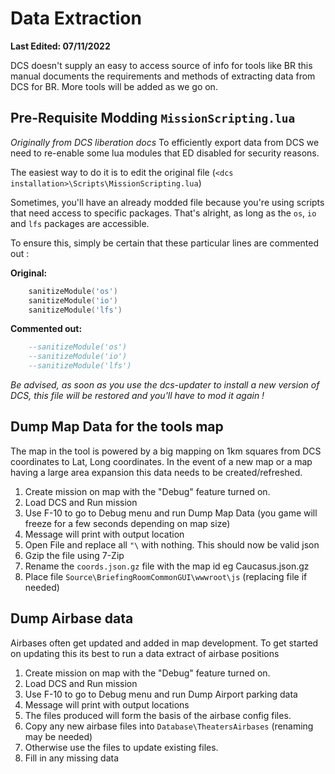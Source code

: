 # Data Extraction
__Last Edited: 07/11/2022__

DCS doesn't supply an easy to access source of info for tools like BR this manual documents the requirements and methods of extracting data from DCS for BR. More tools will be added as we go on.

## Pre-Requisite Modding `MissionScripting.lua`
*Originally from DCS liberation docs*
To efficiently export data from DCS we need to re-enable some lua modules that ED disabled for security reasons.

The easiest way to do it is to edit the original file (`<dcs installation>\Scripts\MissionScripting.lua`)


Sometimes, you'll have an already modded file because you're using scripts that need access to specific packages.
That's alright, as long as the `os`, `io` and `lfs` packages are accessible.

To ensure this, simply be certain that these particular lines are commented out : 

__Original:__

```lua
	sanitizeModule('os')
	sanitizeModule('io')
	sanitizeModule('lfs')
```

__Commented out:__

```lua
	--sanitizeModule('os')
	--sanitizeModule('io')
	--sanitizeModule('lfs')
```

*Be advised, as soon as you use the dcs-updater to install a new version of DCS, this file will be restored and you'll have to mod it again !*

## Dump Map Data for the tools map
The map in the tool is powered by a big mapping on 1km squares from DCS coordinates to Lat, Long coordinates. In the event of a new map or a map having a large area expansion this data needs to be created/refreshed.

1. Create mission on map with the "Debug" feature turned on.
1. Load DCS and Run mission
1. Use F-10 to go to Debug menu and run Dump Map Data (you game will freeze for a few seconds depending on map size)
1. Message will print with output location
1. Open File and replace all `"\` with nothing. This should now be valid json
1. Gzip the file using 7-Zip
1. Rename the `coords.json.gz` file with the map id eg Caucasus.json.gz
1. Place file `Source\BriefingRoomCommonGUI\wwwroot\js` (replacing file if needed)


## Dump Airbase data
Airbases often get updated and added in map development. To get started on updating this its best to run a data extract of airbase positions

1. Create mission on map with the "Debug" feature turned on.
1. Load DCS and Run mission
1. Use F-10 to go to Debug menu and run Dump Airport parking data
1. Message will print with output locations
1. The files produced will form the basis of the airbase config files.
1. Copy any new airbase files into `Database\TheatersAirbases` (renaming may be needed)
1. Otherwise use the files to update existing files.
1. Fill in any missing data

